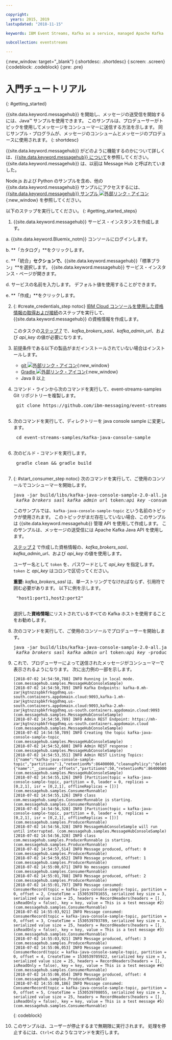```yaml
---

copyright:
  years: 2015, 2019
lastupdated: "2018-11-15"

keywords: IBM Event Streams, Kafka as a service, managed Apache Kafka

subcollection: eventstreams

---
```


{:new_window: target="_blank"}
{:shortdesc: .shortdesc}
{:screen: .screen}
{:codeblock: .codeblock}
{:pre: .pre}

# 入門チュートリアル
{: #getting_started}

{{site.data.keyword.messagehub}} を開始し、メッセージの送受信を開始するには、Java™ サンプルを使用できます。 このサンプルは、プロデューサーがトピックを使用してメッセージをコンシューマーに送信する方法を示します。 同じサンプル・プログラムが、メッセージのコンシュームとメッセージのプロデュースに使用されます。
{: shortdesc}

{{site.data.keyword.messagehub}} がどのように機能するのかについて詳しくは、[{{site.data.keyword.messagehub}} について](/docs/services/EventStreams?topic=eventstreams-about)を参照してください。{{site.data.keyword.messagehub}} は、以前は Message Hub と呼ばれていました。

Node.js および Python のサンプルを含め、他の {{site.data.keyword.messagehub}} サンプルにアクセスするには、[{{site.data.keyword.messagehub}} サンプル ![外部リンク・アイコン](../../icons/launch-glyph.svg "外部リンク・アイコン")](https://github.com/ibm-messaging/event-streams-samples){:new_window} を参照してください。

<!-- 11/01/18 - Karen - removing diagram as requested by James
![Java sample overview diagram](getting_started_sample.gif "Overview diagram of Java sample showing the flow of messages.")
-->

以下のステップを実行してください。
{: #getting_started_steps}
 
1. {{site.data.keyword.messagehub}} サービス・インスタンスを作成します。

  a. {{site.data.keyword.Bluemix_notm}} コンソールにログインします。 
  
  b. **「カタログ」**をクリックします。
  
  c. **「統合」**セクションで、**{{site.data.keyword.messagehub}}「標準プラン」**を選択します。 {{site.data.keyword.messagehub}} サービス・インスタンス・ページが開きます。
  
  d. サービスの名前を入力します。 デフォルト値を使用することができます。
  
  e. **「作成」**をクリックします。

2. {: #create_credentials_step notoc} [IBM Cloud コンソールを使用した資格情報の取得および接続](/docs/services/EventStreams?topic=eventstreams-connecting#connect_standard_cf_console)のステップを実行して、{{site.data.keyword.messagehub}} の資格情報を作成します。
   <br/>
   <br/>このタスクの[ステップ 7](/docs/services/EventStreams?topic=eventstreams-getting_started#start_consumer_step) で、*kafka_brokers_sasl*、*kafka_admin_url*、および *api_key* の値が必要になります。   

3. 前提条件である以下の製品がまだインストールされていない場合はインストールします。

    * [git ![外部リンク・アイコン](../../icons/launch-glyph.svg "外部リンク・アイコン")](https://git-scm.com/){:new_window}
	* [Gradle ![外部リンク・アイコン](../../icons/launch-glyph.svg "外部リンク・アイコン")](https://gradle.org/){:new_window}
    * Java 8 以上
 
4. コマンド・ラインから次のコマンドを実行して、event-streams-samples Git リポジトリーを複製します。

    <pre class="pre">
    git clone https://github.com/ibm-messaging/event-streams-samples.git
    </pre>

5. 次のコマンドを実行して、ディレクトリーを java console sample に変更します。

    <pre class="pre">
    cd event-streams-samples/kafka-java-console-sample
    </pre>

6. 次のビルド・コマンドを実行します。

    <pre class="pre">
    gradle clean && gradle build
    </pre>

7. {: #start_consumer_step notoc} 次のコマンドを実行して、ご使用のコンソールでコンシューマーを開始します。

    <pre class="pre">java -jar build/libs/kafka-java-console-sample-2.0-all.jar
	<var class="keyword varname">kafka_brokers_sasl</var> <var class="keyword varname">kafka_admin_url</var> token<var class="keyword varname">:api_key</var> -consumer</pre>
    
    このサンプルでは、`kafka-java-console-sample-topic` という名前のトピックが使用されます。 このトピックがまだ存在していない場合、このサンプルは {{site.data.keyword.messagehub}} 管理 API を使用して作成します。 このサンプルは、メッセージの送受信には Apache Kafka Java API を使用します。

    [ステップ 2](/docs/services/EventStreams?topic=eventstreams-getting_started#create_credentials_step) で作成した資格情報の、*kafka_brokers_sasl*、*kafka_admin_url*、および *api_key* の値を使用します。
	
	ユーザー名として <code>token</code> を、パスワードとして <var class="keyword varname">api_key</var> を指定します。 <code>token</code> と <var class="keyword varname">api_key</var> はコロンで区切ってください。
    
	**重要:** *kafka_brokers_sasl* は、単一ストリングでなければならず、引用符で囲む必要があります。 以下に例を示します。

    <pre class="pre">
    "host1:port1,host2:port2"
    </pre>

    選択した**資格情報**にリストされているすべての Kafka ホストを使用することをお勧めします。

8. 次のコマンドを実行して、ご使用のコンソールでプロデューサーを開始します。
   
    <pre class="pre">java -jar build/libs/kafka-java-console-sample-2.0-all.jar
	<var class="keyword varname">kafka_brokers_sasl</var> <var class="keyword varname">kafka_admin_url</var> token<var class="keyword varname">:api_key</var> -producer</pre>
  
9. これで、プロデューサーによって送信されたメッセージがコンシューマーで表示されるようになります。 次に出力例の一部を示します。

    ```
    [2018-07-02 14:54:50,788] INFO Running in local mode. (com.messagehub.samples.MessageHubConsoleSample)
    [2018-07-02 14:54:50,789] INFO Kafka Endpoints: kafka-0.mh-zarjkgtnzzspbkfrkqgdhmq.us-south.containers.appdomain.cloud:9093,kafka-1.mh-zarjkgtnzzspbkfrkqgdhmq.us-south.containers.appdomain.cloud:9093,kafka-2.mh-zarjkgtnzzspbkfrkqgdhmq.us-south.containers.appdomain.cloud:9093 (com.messagehub.samples.MessageHubConsoleSample)
    [2018-07-02 14:54:50,789] INFO Admin REST Endpoint: https://mh-zarjkgtnzzspbkfrkqgdhmq.us-south.containers.appdomain.cloud (com.messagehub.samples.MessageHubConsoleSample)
    [2018-07-02 14:54:50,789] INFO Creating the topic kafka-java-console-sample-topic (com.messagehub.samples.MessageHubConsoleSample)
    [2018-07-02 14:54:52,680] INFO Admin REST response : (com.messagehub.samples.MessageHubConsoleSample)
    [2018-07-02 14:54:53,351] INFO Admin REST Listing Topics: [{"name":"kafka-java-console-sample-topic","partitions":1,"retentionMs":86400000,"cleanupPolicy":"delete"},{"name":"__consumer_offsets","partitions":50,"retentionMs":86400000,"cleanupPolicy":"compact"}] (com.messagehub.samples.MessageHubConsoleSample)
    [2018-07-02 14:54:55,126] INFO [Partition(topic = kafka-java-console-sample-topic, partition = 0, leader = 0, replicas = [0,2,1], isr = [0,2,1], offlineReplicas = [])] (com.messagehub.samples.ConsumerRunnable)
    [2018-07-02 14:54:55,126] INFO class com.messagehub.samples.ConsumerRunnable is starting. (com.messagehub.samples.ConsumerRunnable)
    [2018-07-02 14:54:56,328] INFO [Partition(topic = kafka-java-console-sample-topic, partition = 0, leader = 0, replicas = [0,2,1], isr = [0,2,1], offlineReplicas = [])] (com.messagehub.samples.ProducerRunnable)
    [2018-07-02 14:54:56,328] INFO MessageHubConsoleSample will run until interrupted. (com.messagehub.samples.MessageHubConsoleSample)
    [2018-07-02 14:54:56,328] INFO class com.messagehub.samples.ProducerRunnable is starting. (com.messagehub.samples.ProducerRunnable)
    [2018-07-02 14:54:57,514] INFO Message produced, offset: 0 (com.messagehub.samples.ProducerRunnable)
    [2018-07-02 14:54:59,652] INFO Message produced, offset: 1 (com.messagehub.samples.ProducerRunnable)
    [2018-07-02 14:55:00,671] INFO No messages consumed (com.messagehub.samples.ConsumerRunnable)
    [2018-07-02 14:55:01,788] INFO Message produced, offset: 2 (com.messagehub.samples.ProducerRunnable)
    [2018-07-02 14:55:01,797] INFO Message consumed: ConsumerRecord(topic = kafka-java-console-sample-topic, partition = 0, offset = 2, CreateTime = 1530539701655, serialized key size = 3, serialized value size = 25, headers = RecordHeaders(headers = [], isReadOnly = false), key = key, value = This is a test message #2) (com.messagehub.samples.ConsumerRunnable)
    [2018-07-02 14:55:03,921] INFO Message consumed: ConsumerRecord(topic = kafka-java-console-sample-topic, partition = 0, offset = 3, CreateTime = 1530539703789, serialized key size = 3, serialized value size = 25, headers = RecordHeaders(headers = [], isReadOnly = false), key = key, value = This is a test message #3) (com.messagehub.samples.ConsumerRunnable)
    [2018-07-02 14:55:03,921] INFO Message produced, offset: 3 (com.messagehub.samples.ProducerRunnable)
    [2018-07-02 14:55:06,053] INFO Message consumed: ConsumerRecord(topic = kafka-java-console-sample-topic, partition = 0, offset = 4, CreateTime = 1530539705922, serialized key size = 3, serialized value size = 25, headers = RecordHeaders(headers = [], isReadOnly = false), key = key, value = This is a test message #4) (com.messagehub.samples.ConsumerRunnable)
    [2018-07-02 14:55:06,054] INFO Message produced, offset: 4 (com.messagehub.samples.ProducerRunnable)
    [2018-07-02 14:55:08,186] INFO Message consumed: ConsumerRecord(topic = kafka-java-console-sample-topic, partition = 0, offset = 5, CreateTime = 1530539708055, serialized key size = 3, serialized value size = 25, headers = RecordHeaders(headers = [], isReadOnly = false), key = key, value = This is a test message #5) (com.messagehub.samples.ConsumerRunnable)
    ```
	{: codeblock}
	
10. このサンプルは、ユーザーが停止するまで無期限に実行されます。 処理を停止するには、<code>Ctrl+C</code> のようなコマンドを実行します。

<!-- 07/06/18 - Karen: removing until a newer version available
To watch a video that walks
you through getting a Java sample to run against {{site.data.keyword.messagehub}}, see [{{site.data.keyword.messagehub}} - Getting started with IBM's Kafka in the cloud ![External link icon](../../icons/launch-glyph.svg "External link icon")](https://www.youtube.com/watch?v=tt-bLtFzC_4){:new_window}.
-->



